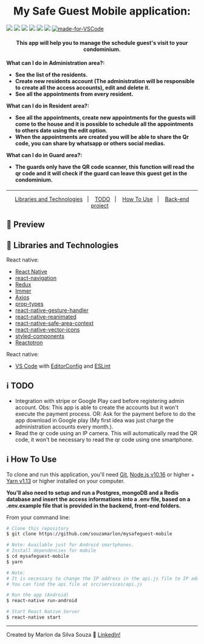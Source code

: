 <h1 align="center">
   My Safe Guest Mobile application:
</h1>

![](https://img.shields.io/github/package-json/v/souzamarlon/mysafeguest-mobile.svg)
![](https://img.shields.io/github/last-commit/souzamarlon/mysafeguest-mobile?color=red)
![](https://img.shields.io/github/languages/top/souzamarlon/mysafeguest-mobile.svg?color=yellow)
![](https://img.shields.io/github/languages/count/souzamarlon/mysafeguest-mobile.svg?color=lightgrey)
![](https://img.shields.io/github/languages/code-size/souzamarlon/mysafeguest-mobile.svg)
![](https://img.shields.io/github/repo-size/souzamarlon/mysafeguest-mobile.svg?color=blueviolet)
[![made-for-VSCode](https://img.shields.io/badge/Made%20for-VSCode-1f425f.svg)](https://code.visualstudio.com/)

<h4 align="center">
This app will help you to manage the schedule guest's visit to your condominium.

<h4 align="left">
  <strong>What can I do in Administration area?</strong>:
  
- See the list of the residents.
- Create new residents account (The administration will be responsible to create all the access accounts), edit and delete it.
- See all the appointments from every resident.

<strong>What can I do in Resident area?</strong>:

- See all the appointments, create new appointments for the guests will come to the house and it is possible to schedule all the appointments to others date using the edit option.
- When the appointments are created you will be able to share the Qr code, you can share by whatsapp or others social medias.


<strong>What can I do in Guard area?</strong>:

- The guards only have the QR code scanner, this function will read the qr code and it will check if the guard can leave this guest get in the condominium.

</h4>
</h4>

<hr>
<p align="center">
  <a href="#rocket-Libraries and Technologies">Libraries and Technologies</a>&nbsp;&nbsp;&nbsp;|&nbsp;&nbsp;&nbsp;
  <a href="#information_source-TODO">TODO</a>&nbsp;&nbsp;&nbsp|&nbsp;&nbsp;&nbsp;
  <a href="#information_source-how-to-use">How To Use</a>&nbsp;&nbsp;&nbsp|&nbsp;&nbsp;&nbsp;
  <a href="https://github.com/souzamarlon/mysafeguest-backend">Back-end project</a>&nbsp;&nbsp;&nbsp;
</p>

## 🚀 Preview<a name = "preview"></a>


## :rocket: Libraries and Technologies

React native:
- [React Native](https://facebook.github.io/react-native/)
- [react-navigation](https://reactnavigation.org/)
- [Redux](https://redux.js.org/)
- [Immer](https://github.com/immerjs/immer)
- [Axios](https://github.com/axios/axios)
- [prop-types](https://github.com/facebook/prop-types)
- [react-native-gesture-handler](https://github.com/software-mansion/react-native-gesture-handler)
- [react-native-reanimated](https://github.com/software-mansion/react-native-reanimated)
- [react-native-safe-area-context](https://github.com/th3rdwave/react-native-safe-area-context)
- [react-native-vector-icons](https://github.com/oblador/react-native-vector-icons)
- [styled-components](https://github.com/styled-components/styled-components)
- [Reactotron](https://infinite.red/reactotron)

React native:
- [VS Code][vc] with [EditorConfig][vceditconfig] and [ESLint][vceslint]


## :information_source: TODO
- Integration with stripe or Google Play card before registering admin account. Obs: This app is able to create the accounts but it won't execute the payment process. OR: Ask for the payment before to do the app download in Google play (My first idea was just charge the administration accounts every month.).
- Read the qr code using an IP camera. This will automatically read the QR code, it won't be necessary to read the qr code using one smartphone.

## :information_source: How To Use

To clone and run this application, you'll need [Git](https://git-scm.com), [Node.js v10.16][nodejs] or higher + [Yarn v1.13][yarn] or higher installed on your computer.

<b>You'll also need to setup and run a Postgres, mongoDB and a Redis database and insert the access informations into a .env file, based on a .env.example file that is provided in the backend, front-end folders.</b>

From your command line:

```bash
# Clone this repository
$ git clone https://github.com/souzamarlon/mysafeguest-mobile

# Note: Available just for Android smartphones.
# Install dependencies for mobile
$ cd mysafeguest-mobile
$ yarn

# Note:
# It is necessary to change the IP address in the api.js file to IP address where the back end is installed.
# You can find the api file at src/services/api.js

# Run the app (Android)
$ react-native run-android

# Start React Native Server
$ react-native start

```
---
Created by Marlon da Silva Souza :wave: [LinkedIn!](https://www.linkedin.com/in/marlonssouza/)

[nodejs]: https://nodejs.org/
[yarn]: https://yarnpkg.com/
[vc]: https://code.visualstudio.com/
[vceditconfig]: https://marketplace.visualstudio.com/items?itemName=EditorConfig.EditorConfig
[vceslint]: https://marketplace.visualstudio.com/items?itemName=dbaeumer.vscode-eslint


